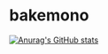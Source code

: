# bakemono

[![Anurag's GitHub stats](https://github-readme-stats.vercel.app/api?username=GameHuiTae)](https://github.com/anuraghazra/github-readme-stats)&nbsp;
